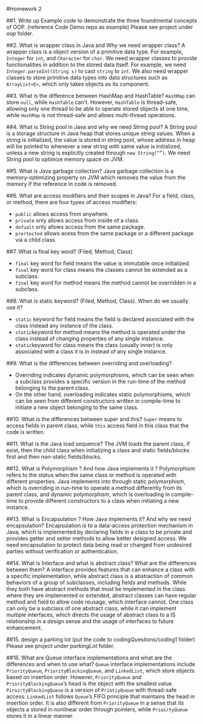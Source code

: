 #Homework 2

##1.	Write up Example code to demonstrate the three foundmental concepts of OOP. (reference Code Demo repo as example)
Please see project under *oop* folder.

##2.	What is wrapper class in Java and Why we need wrapper class?
A wrapper class is a object version of a primitive data type. For example, `Integer` for `int`, and `Character` for `char`. We need wrapper classes to provide functionalities in addition to the stored data itself. For example, we need `Integer.parseInt(String s)` to cast `string` to `int`. We also need wrapper classes to store primitive data types into data structures such as `ArrayList<E>`, which only takes objects as its component.

##3.	What is the difference between HashMap and HashTable?
`HashMap` can store `null`, while `HashTable` can’t. However, `HashTable` is thread-safe, allowing only one thread to be able to operate stored objects at one time, while `HashMap` is not thread-safe and allows multi-thread operations.

##4.	What is String pool in Java and why we need String pool?
A String pool is a storage structure in Java heap that stores unique string values. When a string is initialized, the value is stored in string pool, whose address in heap will be pointed to whenever a new string with same value is initialized, unless a new string is explicitly created through `new String(“”)`. We need String pool to optimize memory space on JVM.

##5.	What is Java garbage collection? 
Java garbage collection is a memory-optimizing property on JVM which removes the value from the memory if the reference in code is removed.

##6.	What are access modifiers and their scopes in Java? 
For a field, class, or method, there are four types of access modifiers:
- `public` allows access from anywhere.
- `private` only allows access from inside of a class.
- `defualt` only allows access from the same package.
- `prortected` allows acess from the same package or a different package via a child class.
  
##7.	What is final key word? (Filed, Method, Class) 
- `final` key word for field means the value is immutable once initialized. 
- `final` key word for class means the classes cannot be extended as a subclass.
- `final` key word for method means the method cannot be overridden in a subclass.

##8.	What is static keyword? (Filed, Method, Class). When do we usually use it?
- `static` keyword for field means the field is declared associated with the class instead any instance of the class.
- `static`keyword for method means the method is operated under the class instead of changing properties of any single instance.
- `static`keyword for class means the class (usually inner) is only associated with a class it is in instead of any single instance.
  
##9.	What is the differences between overriding and overloading?
- Overriding indicates dynamic polymorphisms, which can be seen when a subclass provides a specific version in the run-time of the method belonging to the parent class.
- On the other hand, overloading indicates static polymorphisms, which can be seen from different constructors written in compile-time to initiate a new object belonging to the same class.

##10.	What is the differences between super and this? 
`Super` means to access fields in parent class, while `this` access field in this class that the code is written.

##11.	What is the Java load sequence? 
The JVM loads the parent class, if exist, then the child class when initializing a class and static fields/blocks first and then non-static fields/blocks.

##12.	What is Polymorphism ? And how Java implements it ?
Polymorphism refers to the status when the same class or method is operated with different properties.
Java implements into through static polymorphism, which is overriding in run-time to operate a method differently from its parent class, and dynamic polymorphism, which is overloading in compile-time to provide different constructors to a class when initiating a new instance.

##13.	What is Encapsulation ? How Java implements it? And why we need encapsulation?
Encapsulation is to a data-access protection mechanism in Java, which is implemented by declaring fields in a class to be private and provides getter and setter methods to allow better designed access. We need encapsulation to protect data being read or changed from undesired parties without verification or authentication. 

##14.	What is Interface and what is abstract class? What are the differences between them?
A interface provides features that can enhance a class with a specific implementation, while abstract class is a abstraction of common behaviors of a group of subclasses, including fields and methods. While they both have abstract methods that must be implemented in the class where they are implemented or extended, abstract classes can have regular method and field to allow code reusage, which interface cannot. One class can only be a subclass of one abstract class, while it can implement multiple interfaces, which directs the usage of abstract class to a IS relationship in a design sense and the usage of interfaces to future enhancement.

##15.	design a parking lot (put the code to codingQuestions/coding1 folder) 
Please see project under *parkingLot* folder.

##16.	What are Queue interface implementations and what are the differences and when to use what?
`Queue` interface implementations include `PriorityQueue`, `PriorityBlockingQueue`, and `LinkedList`, which store objects based on insertion order. However, `PriorityQueue` and `PriorityBlockingQueue`’s head is the object with the smallest value. `PiroirtyBlockingQueue` is a version of `PriotiyQueue` with thread-safe access. `LinkedList` follows `Queue`’s FIFO principle that maintains the head in insertion order. It is also different from `PriorityQueue` in a sense that its objects a stored in nonlinear order through pointers, while `PrioirtyQueue` stores it in a linear manner.
